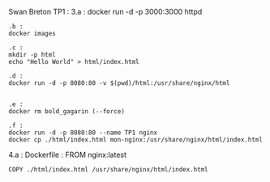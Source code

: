 Swan Breton
TP1 :
  3.a :
    docker run -d -p 3000:3000 httpd
    
    .b :
    docker images

    .c : 
    mkdir -p html
    echo "Hello World" > html/index.html

    .d : 
    docker run -d -p 8080:80 -v $(pwd)/html:/usr/share/nginx/html


    .e :
    docker rm bold_gagarin (--force)

    .f : 
    docker run -d -p 8080:80 --name TP1 nginx
    docker cp ./html/index.html mon-nginx:/usr/share/nginx/html/index.html

  4.a :
    Dockerfile : 
    FROM nginx:latest

    COPY ./html/index.html /usr/share/nginx/html/index.html



    
    
  

  
